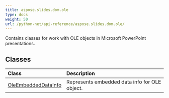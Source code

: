 ```yaml
---
title: aspose.slides.dom.ole
type: docs
weight: 50
url: /python-net/api-reference/aspose.slides.dom.ole/
---
```



Contains classes for work with OLE objects in Microsoft PowerPoint presentations.

## **Classes**
|**Class**|**Description**|
| :- | :- |
|[OleEmbeddedDataInfo](/slides/python-net/api-reference/aspose.slides.dom.ole/oleembeddeddatainfo/)|Represents embedded data info for OLE object.|
